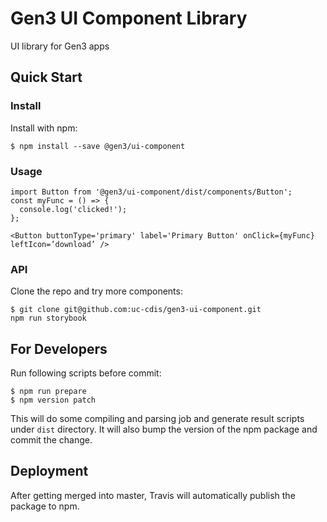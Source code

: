 # Gen3 UI Component Library

UI library for Gen3 apps

## Quick Start
### Install
Install with npm:
```
$ npm install --save @gen3/ui-component
```
### Usage
```
import Button from '@gen3/ui-component/dist/components/Button';
const myFunc = () => {
  console.log('clicked!');
};

<Button buttonType='primary' label='Primary Button' onClick={myFunc} leftIcon=’download’ />
```

### API
Clone the repo and try more components:
```
$ git clone git@github.com:uc-cdis/gen3-ui-component.git
npm run storybook
```

## For Developers
Run following scripts before commit:
```
$ npm run prepare
$ npm version patch
```
This will do some compiling and parsing job and generate result scripts under `dist` directory.
It will also bump the version of the npm package and commit the change.

## Deployment
After getting merged into master, Travis will automatically publish the package to npm.
